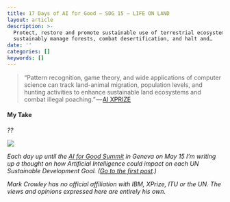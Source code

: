 ```yaml
---
title: 17 Days of AI for Good — SDG 15 — LIFE ON LAND
layout: article
description: >-
  Protect, restore and promote sustainable use of terrestrial ecosystems,
  sustainably manage forests, combat desertification, and halt and…
date: ''
categories: []
keywords: []
---
```


> “Pattern recognition, game theory, and wide applications of computer science can track land-animal migration, population levels, and hunting activities to enhance sustainable land ecosystems and combat ille­gal poaching.” — [AI XPRIZE](https://ai.xprize.org/AI-For-Good/sustainable-development-goals)

  

  

#### My Take

_??_

  

![](/assets/1__eHLfz4Zfmj2pG23uWpzQEw.jpeg)

_Each day up until the_ [_AI for Good Summit_](https://www.itu.int/en/ITU-T/AI/2018/Pages/default.aspx) _in Geneva on May 15 I’m writing up a thought on how Artificial Intelligence could impact on each UN Sustainable Development Goal. (_[_Go to the first post_](https://medium.com/computationallythinking/17-days-of-ai-for-good-4bed544f42f8)_.)_

_Mark Crowley has no official affiliation with IBM, XPrize, ITU or the UN. The views and opinions expressed here are entirely his own._

